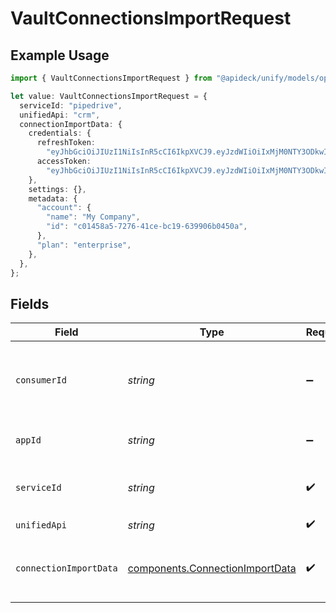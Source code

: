 # VaultConnectionsImportRequest

## Example Usage

```typescript
import { VaultConnectionsImportRequest } from "@apideck/unify/models/operations";

let value: VaultConnectionsImportRequest = {
  serviceId: "pipedrive",
  unifiedApi: "crm",
  connectionImportData: {
    credentials: {
      refreshToken:
        "eyJhbGciOiJIUzI1NiIsInR5cCI6IkpXVCJ9.eyJzdWIiOiIxMjM0NTY3ODkwIiwibmFtZSI6IkpvaG4gRG9lIiwiaWF0IjoxNTE2MjM5MDIyfQ.cThIIoDvwdueQB468K5xDc5633seEFoqwxjF_xSJyQQ",
      accessToken:
        "eyJhbGciOiJIUzI1NiIsInR5cCI6IkpXVCJ9.eyJzdWIiOiIxMjM0NTY3ODkwIiwibmFtZSI6IkpvaG4gRG9lIiwiaWF0IjoxNTE2MjM5MDIyfQ.SflKxwRJSMeKKF2QT4fwpMeJf36POk6yJV_adQssw5c",
    },
    settings: {},
    metadata: {
      "account": {
        "name": "My Company",
        "id": "c01458a5-7276-41ce-bc19-639906b0450a",
      },
      "plan": "enterprise",
    },
  },
};
```

## Fields

| Field                                                                              | Type                                                                               | Required                                                                           | Description                                                                        | Example                                                                            |
| ---------------------------------------------------------------------------------- | ---------------------------------------------------------------------------------- | ---------------------------------------------------------------------------------- | ---------------------------------------------------------------------------------- | ---------------------------------------------------------------------------------- |
| `consumerId`                                                                       | *string*                                                                           | :heavy_minus_sign:                                                                 | ID of the consumer which you want to get or push data from                         | test-consumer                                                                      |
| `appId`                                                                            | *string*                                                                           | :heavy_minus_sign:                                                                 | The ID of your Unify application                                                   | dSBdXd2H6Mqwfg0atXHXYcysLJE9qyn1VwBtXHX                                            |
| `serviceId`                                                                        | *string*                                                                           | :heavy_check_mark:                                                                 | Service ID of the resource to return                                               | pipedrive                                                                          |
| `unifiedApi`                                                                       | *string*                                                                           | :heavy_check_mark:                                                                 | Unified API                                                                        | crm                                                                                |
| `connectionImportData`                                                             | [components.ConnectionImportData](../../models/components/connectionimportdata.md) | :heavy_check_mark:                                                                 | Fields that need to be persisted on the resource                                   |                                                                                    |